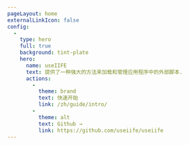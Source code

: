 ```yaml
---
pageLayout: home
externalLinkIcon: false
config:
  -
    type: hero
    full: true
    background: tint-plate
    hero:
      name: useIIFE
      text: 提供了一种强大的方法来加载和管理应用程序中的外部脚本.
      actions:
        -
          theme: brand
          text: 快速开始
          link: /zh/guide/intro/
        -
          theme: alt
          text: Github →
          link: https://github.com/useiife/useiife
---
```

